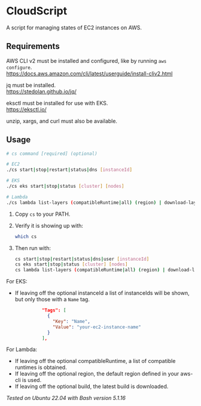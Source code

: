 # CloudScript

A script for managing states of EC2 instances on AWS.

## Requirements

AWS CLI v2 must be installed and configured, like by running `aws configure`.  
https://docs.aws.amazon.com/cli/latest/userguide/install-cliv2.html

jq must be installed.  
https://stedolan.github.io/jq/

eksctl must be installed for use with EKS.  
https://eksctl.io/

unzip, xargs, and curl must also be available.

## Usage

```sh
# cs command [required] (optional)

# EC2
./cs start|stop|restart|status|dns [instanceId]

# EKS
./cs eks start|stop|status [cluster] [nodes]

# Lambda
./cs lambda list-layers (compatibleRuntime|all) (region) | download-layers (layer|all) (region) (build)"
```

1. Copy `cs` to your PATH.
1. Verify it is showing up with:

    ```sh
    which cs
    ```

1. Then run with:

    ```sh
    cs start|stop|restart|status|dns|user [instanceId]
    cs eks start|stop|status [cluster] [nodes]
    cs lambda list-layers (compatibleRuntime|all) (region) | download-layers (layer|all) (region) (build)
    ```

For EKS:

- If leaving off the optional instanceId a list of instanceIds will be shown, but only those with a `Name` tag.

  ```json
            "Tags": [
              {
                "Key": "Name",
                "Value": "your-ec2-instance-name"
              }
            ],
  ```

For Lambda:

- If leaving off the optional compatibleRuntime, a list of compatible runtimes is obtained.
- If leaving off the optional region, the default region defined in your aws-cli is used.
- If leaving off the optional build, the latest build is downloaded.

*Tested on Ubuntu 22.04 with Bash version 5.1.16*
